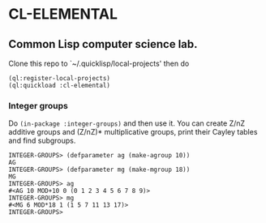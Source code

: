 # CL-ELEMENTAL

## Common Lisp computer science lab.

Clone this repo to `~/.quicklisp/local-projects' then do

```common-lisp 
(ql:register-local-projects)
(ql:quickload :cl-elemental)
```

### Integer groups

Do ```(in-package :integer-groups)``` and then use it.
You can create Z/nZ additive groups and (Z/nZ)* multiplicative groups,
print their Cayley tables and find subgroups.

```common-lisp
INTEGER-GROUPS> (defparameter ag (make-agroup 10))
AG
INTEGER-GROUPS> (defparameter mg (make-mgroup 18))
MG
INTEGER-GROUPS> ag
#<AG 10 MOD+10 0 (0 1 2 3 4 5 6 7 8 9)>
INTEGER-GROUPS> mg
#<MG 6 MOD*18 1 (1 5 7 11 13 17)>
INTEGER-GROUPS> 
```






